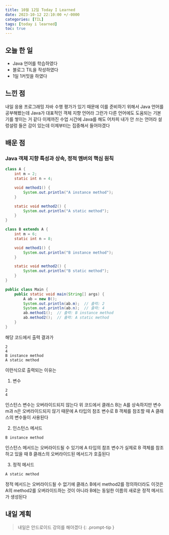 ```yaml
---
title: 10월 12일 Today I Learned
date: 2023-10-12 22:10:00 +/-0000
categories: [TIL]
tags: [today i learned]
toc: true
---
```


## 오늘 한 일

* Java 언어를 학습하였다
* 블로그 TIL을 작성하였다
* 1일 1커밋을 하였다

## 느낀 점

내일 응용 프로그래밍 자바 수행 평가가 있기 때문에 이를 준비하기 위해서
Java 언어를 공부해봤는데 Java가 대표적인 객체 지향 언어라 그런가
다른 언어에도 도움되는 기본기를 쌓이는 거 같다 이제까진 수업 시간에 Java를 해도
어차피 내가 안 쓰는 언어라 설렁설렁 들은 감이 있는데 이제부터는 집중해서 들어야겠다

## 배운 점

### Java 객체 지향 특성과 상속, 정적 멤버의 핵심 원칙

~~~java
class A {
    int m = 2;
    static int n = 4;

    void method1() {
        System.out.println("A instance method");
    }

    static void method2() {
        System.out.println("A static method");
    }
}

class B extends A {
    int m = 6;
    static int n = 8;

    void method1() {
        System.out.println("B instance method");
    }

    static void method2() {
        System.out.println("B static method");
    }
}

public class Main {
    public static void main(String[] args) {
        A ab = new B();
        System.out.println(ab.m);  // 출력: 2
        System.out.println(ab.n);  // 출력: 4
        ab.method1();  // 출력: B instance method
        ab.method2();  // 출력: A static method
    }
}
~~~

해당 코드에서 출력 결과가

~~~
2
4
B instance method
A static method
~~~

이런식으로 출력되는 이유는


1. 변수
~~~
2
4
~~~
인스턴스 변수는 오버라이드되지 않는다 위 코드에서 클래스 B는 A를 상속하지만 변수 m과 n은 오버라이드되지 않기 때문에 A 타입의 참조 변수로 B 객체를 참조할 때 A 클래스의 변수들이 사용된다

2. 인스턴스 메서드
~~~
B instance method
~~~
인스턴스 메서드는 오버라이드될 수 있기에 A 타입의 참조 변수가 실제로 B 객체를 참조하고 있을 때 B 클래스의 오버라이드된 메서드가 호출된다

3. 정적 메서드
~~~
A static method
~~~
정적 메서드는 오버라이드될 수 없기에 클래스 B에서 method2를 정의하더라도 이것은 A의 method2를 오버라이드하는 것이 아니라 B에는 동일한 이름의 새로운 정적 메서드가 생성된다


## 내일 계획

> 내일은 안드로이드 강의를 해야겠다
{: .prompt-tip }


